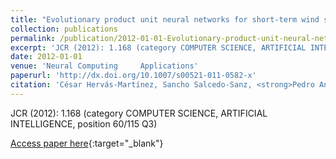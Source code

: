 ```yaml
---
title: "Evolutionary product unit neural networks for short-term wind speed forecasting in wind farms"
collection: publications
permalink: /publication/2012-01-01-Evolutionary-product-unit-neural-networks-for-short-term-wind-speed-forecasting-in-wind-farms
excerpt: 'JCR (2012): 1.168 (category COMPUTER SCIENCE, ARTIFICIAL INTELLIGENCE, position 60/115 Q3)'
date: 2012-01-01
venue: 'Neural Computing     Applications'
paperurl: 'http://dx.doi.org/10.1007/s00521-011-0582-x'
citation: 'César Hervás-Martínez, Sancho Salcedo-Sanz, <strong>Pedro Antonio Gutiérrez</strong>, E.G. Ortíz García, L. Prieto, &quot;Evolutionary product unit neural networks for short-term wind speed forecasting in wind farms.&quot; Neural Computing &amp;amp; Applications, Vol. 21(5), 2012, pp.993–1005.'
---
```

JCR (2012): 1.168 (category COMPUTER SCIENCE, ARTIFICIAL INTELLIGENCE, position 60/115 Q3)

[Access paper here](http://dx.doi.org/10.1007/s00521-011-0582-x){:target="_blank"}
